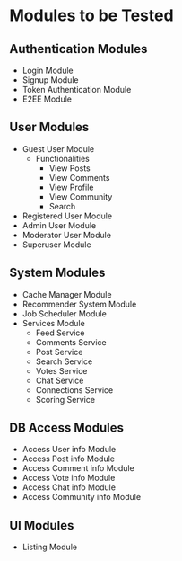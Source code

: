 # Modules to be Tested

## Authentication Modules

- Login Module
- Signup Module
- Token Authentication Module
- E2EE Module

## User Modules

- Guest User Module
  - Functionalities
    - View Posts
    - View Comments
    - View Profile
    - View Community
    - Search
- Registered User Module
- Admin User Module
- Moderator User Module
- Superuser Module

## System Modules

- Cache Manager Module
- Recommender System Module
- Job Scheduler Module
- Services Module
  - Feed Service
  - Comments Service
  - Post Service
  - Search Service
  - Votes Service
  - Chat Service
  - Connections Service
  - Scoring Service

## DB Access Modules

- Access User info Module
- Access Post info Module
- Access Comment info Module
- Access Vote info Module
- Access Chat info Module
- Access Community info Module

## UI Modules

- Listing Module
